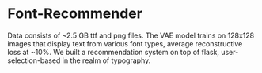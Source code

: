 # Font-Recommender

Data consists of ~2.5 GB ttf and png files.  The VAE model trains on 128x128 images that display text from various font types, average reconstructive loss at ~10%. We built a recommendation system on top of flask, user-selection-based in the realm of typography. 	  